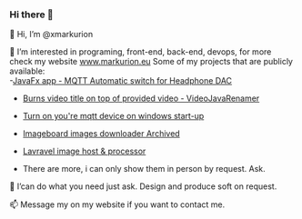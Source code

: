### Hi there 👋
👋 Hi, I’m @xmarkurion

👀 I’m interested in programing, front-end, back-end, devops, for more check my website www.markurion.eu
Some of my projects that are publicly available:
<br>
-[JavaFx app - MQTT Automatic switch for Headphone DAC](https://github.com/xmarkurion/javaFx-tray-Mqtt-fiio_K11?tab=readme-ov-file)
- [Burns video title on top of provided video - VideoJavaRenamer](https://github.com/xmarkurion/videoJavaRenamer)
- [Turn on you're mqtt device on windows start-up](https://github.com/xmarkurion/javaTrayMqtt)
- [Imageboard images downloader Archived](https://github.com/xmarkurion/4chaninator)
- [Lavravel image host & processor](https://github.com/xmarkurion/cdn)

- There are more, i can only show them in person by request. Ask. 

🌱 I’can do what you need just ask. Design and produce soft on request.

📫 Message my on my website if you want to contact me.
<!--
**xmarkurion/xmarkurion** is a ✨ _special_ ✨ repository because its `README.md` (this file) appears on your GitHub profile.

Here are some ideas to get you started:

- 🔭 I’m currently working on ...
- 🌱 I’m currently learning ...
- 👯 I’m looking to collaborate on ...
- 🤔 I’m looking for help with ...
- 💬 Ask me about ...
- 📫 How to reach me: ...
- 😄 Pronouns: ...
- ⚡ Fun fact: ...
💞️
-->
